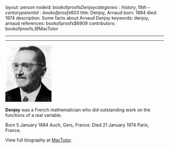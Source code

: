 layout: person
nodeid: bookofproofs$Denjoy
categories: history,19th-century
parentid: bookofproofs$603
title: Denjoy, Arnaud
born: 1884
died: 1974
description: Some facts about Arnaud Denjoy
keywords: denjoy, arnaud
references: bookofproofs$6909
contributors: bookofproofs,@MacTutor

---


---

![Denjoy.jpg](https://github.com/bookofproofs/bookofproofs.github.io/blob/main/_sources/_assets/images/portraits/Denjoy.jpg?raw=true)

**Denjoy** was a French mathematician who did outstanding work on the functions of a real variable.

Born 5 January 1884 Auch, Gers, France. Died 21 January 1974 Paris, France.


View full biography at [MacTutor](https://mathshistory.st-andrews.ac.uk/Biographies/Denjoy/).